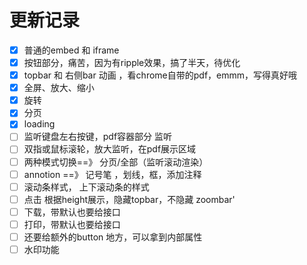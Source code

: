 # 更新记录
* [x] 普通的embed 和 iframe
* [x] 按钮部分，痛苦，因为有ripple效果，搞了半天，待优化
* [x] topbar 和 右侧bar 动画  ，看chrome自带的pdf，emmm，写得真好哦
* [x] 全屏、放大、缩小
* [x] 旋转
* [x] 分页
* [x] loading
* [ ] 监听键盘左右按键，pdf容器部分 监听
* [ ] 双指或鼠标滚轮，放大监听，在pdf展示区域
* [ ] 两种模式切换==》 分页/全部（监听滚动渲染）
* [ ] annotion ==》 记号笔 ，划线，框，添加注释
* [ ] 滚动条样式， 上下滚动条的样式
* [ ] 点击 根据height展示，隐藏topbar，不隐藏 zoombar'
* [ ] 下载，带默认也要给接口
* [ ] 打印，带默认也要给接口
* [ ] 还要给额外的button 地方，可以拿到内部属性
* [ ] 水印功能